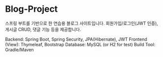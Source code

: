 # Blog-Project

스프링 부트를 기반으로 한 연습용 블로그 사이트입니다. 회원가입/로그인(JWT 인증), 게시글 CRUD, 댓글 기능 등을 제공합니다.

Backend: Spring Boot, Spring Security, JPA(Hibernate), JWT
Frontend (View): Thymeleaf, Bootstrap
Database: MySQL (or H2 for test)
Build Tool: Gradle/Maven
